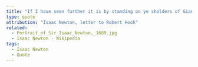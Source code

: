 ```yaml
---
title: "If I have seen further it is by standing on ye sholders of Giants."
type: quote
attribution: "Isaac Newton, letter to Robert Hook"
related:
  - Portrait_of_Sir_Isaac_Newton,_1689.jpg
  - Isaac Newton - Wikipedia
tags:
  - Isaac Newton
  - Quote
---
```


